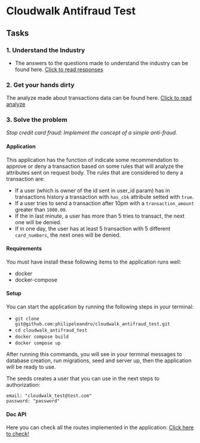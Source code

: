 # Cloudwalk Antifraud Test

## Tasks
### 1. Understand the Industry
- The answers to the questions made to understand the industry can be found here. [Click to read responses](https://github.com/philipeleandro/cloudwalk_antifraud_test/blob/main/docs/QUESTIONS.md)

### 2. Get your hands dirty
The analyze made about transactions data can be found here. [Click to read analyze](https://github.com/philipeleandro/cloudwalk_antifraud_test/blob/main/docs/DATA_ANALYZE.md)

### 3. Solve the problem
*Stop credit card fraud: Implement the concept of a simple anti-fraud.*

#### Application
This application has the function of indicate some recommendation to approve or deny a transaction based on some rules that will analyze the attributes sent on request body. The rules that are considered to deny a transaction are:
  - If a user (which is owner of the id sent in user_id param) has in transactions history a transaction with `has_cbk` attribute setted with `true`.
  - If a user tries to send a transaction after 10pm with a `transaction_amount` greater than `1000.00`.
  - If the in last minute, a user has more than 5 tries to transact, the next one will be denied.
  - If in one day, the user has at least 5 transaction with 5 different `card_numbers`, the next ones will be denied.

#### Requirements
You must have install these following items to the application runs well:
- docker
- docker-compose

#### Setup
You can start the application by running the following steps in your terminal:
- `git clone git@github.com:philipeleandro/cloudwalk_antifraud_test.git`
- `cd cloudwalk_antifraud_test`
- `docker compose build`
- `docker compose up`

After running this commands, you will see in your terminal messages to database creation, run migrations, seed and server up, then the application will be ready to use.

The seeds creates a user that you can use in the next steps to authorization:
```
email: "cloudwalk_test@test.com"
password: "password"
```

#### Doc API
Here you can check all the routes implemented in the application: [Click here to check!](https://github.com/philipeleandro/cloudwalk_antifraud_test/blob/main/docs/APIDOC.md)
